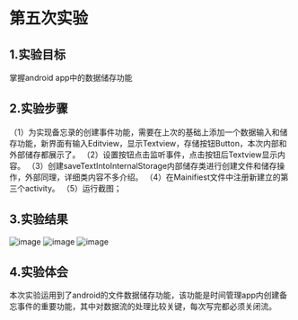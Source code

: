 # 第五次实验

## 1.实验目标

掌握android app中的数据储存功能
## 2.实验步骤
（1）为实现备忘录的创建事件功能，需要在上次的基础上添加一个数据输入和储存功能，新界面有输入Editview，显示Textview，存储按钮Button，本次内部和外部储存都展示了。
（2）设置按钮点击监听事件，点击按钮后Textview显示内容。
（3）创建saveTextIntoInternalStorage内部储存类进行创建文件和储存操作，外部同理，详细类内容不多介绍。
（4）在Mainifiest文件中注册新建立的第三个activity。
（5）运行截图；
## 3.实验结果

![image](https://github.com/lhyyhl/android-labs-2018/blob/ad5d4beea1fd4cf76f633d1530ea25f90b7bc1a2/soft1614080902304/0401.png?raw=true)
![image](https://github.com/lhyyhl/android-labs-2018/blob/d86dd78e04270acb3414c33516b639e56a492bde/soft1614080902304/0507.png?raw=true)
![image](https://github.com/lhyyhl/android-labs-2018/blob/d86dd78e04270acb3414c33516b639e56a492bde/soft1614080902304/0508.png?raw=true)
## 4.实验体会 
本次实验运用到了android的文件数据储存功能，该功能是时间管理app内创建备忘事件的重要功能，其中对数据流的处理比较关键，每次写完都必须关闭流。
